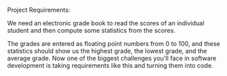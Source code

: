 Project Requirements:

We need an electronic grade book to read the scores of an individual student and then compute some statistics from the scores.

The grades are entered as floating point numbers from 0 to 100, and these statistics should show us the highest grade, the lowest grade, and the average grade. Now one of the biggest challenges you'll face in software development is taking requirements like this and turning them into code.